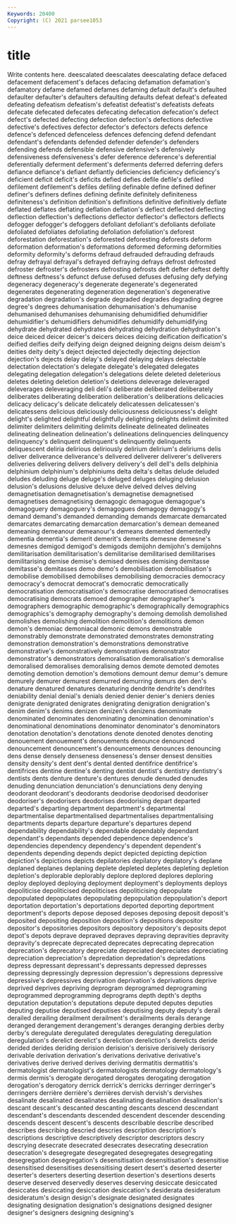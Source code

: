 ```yaml
---
Keywords: 20400
Copyright: (C) 2021 parsee1053
---
```


# title

Write contents here.
 deescalated
deescalates deescalating deface defaced defacement defacement's defaces defacing defamation defamation's
defamatory defame defamed defames defaming default default's defaulted defaulter defaulter's
defaulters defaulting defaults defeat defeat's defeated defeating defeatism defeatism's defeatist
defeatist's defeatists defeats defecate defecated defecates defecating defecation defecation's defect
defect's defected defecting defection defection's defections defective defective's defectives defector
defector's defectors defects defence defence's defenced defenceless defences defencing defend
defendant defendant's defendants defended defender defender's defenders defending defends defensible
defensive defensive's defensively defensiveness defensiveness's defer deference deference's deferential deferentially
deferment deferment's deferments deferred deferring defers defiance defiance's defiant defiantly
deficiencies deficiency deficiency's deficient deficit deficit's deficits defied defies defile
defile's defiled defilement defilement's defiles defiling definable define defined definer
definer's definers defines defining definite definitely definiteness definiteness's definition definition's
definitions definitive definitively deflate deflated deflates deflating deflation deflation's deflect
deflected deflecting deflection deflection's deflections deflector deflector's deflectors deflects defogger
defogger's defoggers defoliant defoliant's defoliants defoliate defoliated defoliates defoliating defoliation
defoliation's deforest deforestation deforestation's deforested deforesting deforests deform deformation deformation's
deformations deformed deforming deformities deformity deformity's deforms defraud defrauded defrauding
defrauds defray defrayal defrayal's defrayed defraying defrays defrost defrosted defroster
defroster's defrosters defrosting defrosts deft defter deftest deftly deftness deftness's
defunct defuse defused defuses defusing defy defying degeneracy degeneracy's degenerate
degenerate's degenerated degenerates degenerating degeneration degeneration's degenerative degradation degradation's degrade
degraded degrades degrading degree degree's degrees dehumanisation dehumanisation's dehumanise dehumanised
dehumanises dehumanising dehumidified dehumidifier dehumidifier's dehumidifiers dehumidifies dehumidify dehumidifying dehydrate
dehydrated dehydrates dehydrating dehydration dehydration's deice deiced deicer deicer's deicers
deices deicing deification deification's deified deifies deify deifying deign deigned
deigning deigns deism deism's deities deity deity's deject dejected dejectedly
dejecting dejection dejection's dejects delay delay's delayed delaying delays delectable
delectation delectation's delegate delegate's delegated delegates delegating delegation delegation's delegations
delete deleted deleterious deletes deleting deletion deletion's deletions deleverage deleveraged
deleverages deleveraging deli deli's deliberate deliberated deliberately deliberates deliberating deliberation
deliberation's deliberations delicacies delicacy delicacy's delicate delicately delicatessen delicatessen's delicatessens
delicious deliciously deliciousness deliciousness's delight delight's delighted delightful delightfully delighting
delights delimit delimited delimiter delimiters delimiting delimits delineate delineated delineates
delineating delineation delineation's delineations delinquencies delinquency delinquency's delinquent delinquent's delinquently
delinquents deliquescent deliria delirious deliriously delirium delirium's deliriums delis deliver
deliverance deliverance's delivered deliverer deliverer's deliverers deliveries delivering delivers delivery
delivery's dell dell's dells delphinia delphinium delphinium's delphiniums delta delta's
deltas delude deluded deludes deluding deluge deluge's deluged deluges deluging
delusion delusion's delusions delusive deluxe delve delved delves delving demagnetisation
demagnetisation's demagnetise demagnetised demagnetises demagnetising demagogic demagogue demagogue's demagoguery demagoguery's
demagogues demagogy demagogy's demand demand's demanded demanding demands demarcate demarcated
demarcates demarcating demarcation demarcation's demean demeaned demeaning demeanour demeanour's demeans
demented dementedly dementia dementia's demerit demerit's demerits demesne demesne's demesnes
demigod demigod's demigods demijohn demijohn's demijohns demilitarisation demilitarisation's demilitarise demilitarised
demilitarises demilitarising demise demise's demised demises demising demitasse demitasse's demitasses
demo demo's demobilisation demobilisation's demobilise demobilised demobilises demobilising democracies democracy
democracy's democrat democrat's democratic democratically democratisation democratisation's democratise democratised democratises
democratising democrats demoed demographer demographer's demographers demographic demographic's demographically demographics
demographics's demography demography's demoing demolish demolished demolishes demolishing demolition demolition's
demolitions demon demon's demoniac demoniacal demonic demons demonstrable demonstrably demonstrate
demonstrated demonstrates demonstrating demonstration demonstration's demonstrations demonstrative demonstrative's demonstratively demonstratives
demonstrator demonstrator's demonstrators demoralisation demoralisation's demoralise demoralised demoralises demoralising demos
demote demoted demotes demoting demotion demotion's demotions demount demur demur's
demure demurely demurer demurest demurred demurring demurs den den's denature
denatured denatures denaturing dendrite dendrite's dendrites deniability denial denial's denials
denied denier denier's deniers denies denigrate denigrated denigrates denigrating denigration
denigration's denim denim's denims denizen denizen's denizens denominate denominated denominates
denominating denomination denomination's denominational denominations denominator denominator's denominators denotation denotation's
denotations denote denoted denotes denoting denouement denouement's denouements denounce denounced
denouncement denouncement's denouncements denounces denouncing dens dense densely denseness denseness's
denser densest densities density density's dent dent's dental dented dentifrice
dentifrice's dentifrices dentine dentine's denting dentist dentist's dentistry dentistry's dentists
dents denture denture's dentures denude denuded denudes denuding denunciation denunciation's
denunciations deny denying deodorant deodorant's deodorants deodorise deodorised deodoriser deodoriser's
deodorisers deodorises deodorising depart departed departed's departing department department's departmental
departmentalise departmentalised departmentalises departmentalising departments departs departure departure's departures depend
dependability dependability's dependable dependably dependant dependant's dependants depended dependence dependence's
dependencies dependency dependency's dependent dependent's dependents depending depends depict depicted
depicting depiction depiction's depictions depicts depilatories depilatory depilatory's deplane deplaned
deplanes deplaning deplete depleted depletes depleting depletion depletion's deplorable deplorably
deplore deplored deplores deploring deploy deployed deploying deployment deployment's deployments
deploys depoliticise depoliticised depoliticises depoliticising depopulate depopulated depopulates depopulating depopulation
depopulation's deport deportation deportation's deportations deported deporting deportment deportment's deports
depose deposed deposes deposing deposit deposit's deposited depositing deposition deposition's
depositions depositor depositor's depositories depositors depository depository's deposits depot depot's
depots deprave depraved depraves depraving depravities depravity depravity's deprecate deprecated
deprecates deprecating deprecation deprecation's deprecatory depreciate depreciated depreciates depreciating depreciation
depreciation's depredation depredation's depredations depress depressant depressant's depressants depressed depresses
depressing depressingly depression depression's depressions depressive depressive's depressives deprivation deprivation's
deprivations deprive deprived deprives depriving deprogram deprogramed deprograming deprogrammed deprogramming
deprograms depth depth's depths deputation deputation's deputations depute deputed deputes
deputies deputing deputise deputised deputises deputising deputy deputy's derail derailed
derailing derailment derailment's derailments derails derange deranged derangement derangement's deranges
deranging derbies derby derby's deregulate deregulated deregulates deregulating deregulation deregulation's
derelict derelict's dereliction dereliction's derelicts deride derided derides deriding derision
derision's derisive derisively derisory derivable derivation derivation's derivations derivative derivative's
derivatives derive derived derives deriving dermatitis dermatitis's dermatologist dermatologist's dermatologists
dermatology dermatology's dermis dermis's derogate derogated derogates derogating derogation derogation's
derogatory derrick derrick's derricks derringer derringer's derringers derrière derrière's derrières
dervish dervish's dervishes desalinate desalinated desalinates desalinating desalination desalination's descant
descant's descanted descanting descants descend descendant descendant's descendants descended descendent
descender descending descends descent descent's descents describable describe described describes
describing descried descries description description's descriptions descriptive descriptively descriptor descriptors
descry descrying desecrate desecrated desecrates desecrating desecration desecration's desegregate desegregated
desegregates desegregating desegregation desegregation's desensitisation desensitisation's desensitise desensitised desensitises desensitising
desert desert's deserted deserter deserter's deserters deserting desertion desertion's desertions
deserts deserve deserved deservedly deserves deserving desiccate desiccated desiccates desiccating
desiccation desiccation's desiderata desideratum desideratum's design design's designate designated designates
designating designation designation's designations designed designer designer's designers designing designing's
